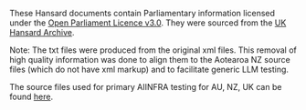 These Hansard documents contain Parliamentary information licensed under the [Open Parliament Licence v3.0](https://www.parliament.uk/site-information/copyright-parliament/open-parliament-licence/). They were sourced from the [UK Hansard Archive](http://hansard-archive.parliament.uk/Parliamentary_Debates_(4th_Series)_Vol_1_(February_1892)_to_Vol_199_(December_1908)). 

Note: The txt files were produced from the original xml files. This removal of high quality information was done to align them to the Aotearoa NZ source files (which do not have xml markup) and to facilitate generic LLM testing. 

The source files used for primary AIINFRA testing for AU, NZ, UK can be found [here](https://github.com/AI-as-Infrastructure/aiinfra-source).
